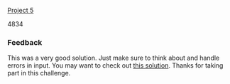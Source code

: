 [Project 5](https://repl.it/@Zaayzay/Project5)


4834

### Feedback
This was a very good solution. Just make sure to think about and handle errors in input. You may want to check out [this solution](https://repl.it/@FortuneAdekogbe/DecemberChallenge5). Thanks for taking part in this challenge.
